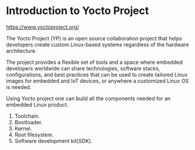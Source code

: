 # Introduction to Yocto Project

<https://www.yoctoproject.org/>

The Yocto Project (YP) is an open source collaboration project that helps developers create custom Linux-based systems regardless of the hardware architecture.

The project provides a flexible set of tools and a space where embedded developers worldwide can share technologies, software stacks, configurations, and best practices that can be used to create tailored Linux images for embedded and IoT devices, or anywhere a customized Linux OS is needed.

Using Yocto project one can build all the components needed for an embedded Linux product.

1. Toolchain.
2. Bootloader.
3. Kernel.
4. Root filesystem.
5. Software development kit(SDK).
